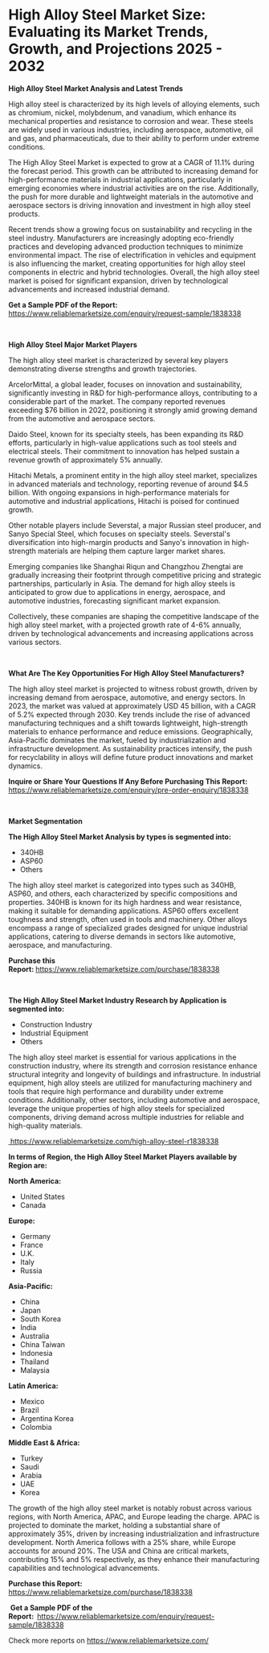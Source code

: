 <p><h1>High Alloy Steel Market Size: Evaluating its Market Trends, Growth, and Projections 2025 - 2032</h1></p><p><strong>High Alloy Steel Market Analysis and Latest Trends</strong></p>
<p><p>High alloy steel is characterized by its high levels of alloying elements, such as chromium, nickel, molybdenum, and vanadium, which enhance its mechanical properties and resistance to corrosion and wear. These steels are widely used in various industries, including aerospace, automotive, oil and gas, and pharmaceuticals, due to their ability to perform under extreme conditions.</p><p>The High Alloy Steel Market is expected to grow at a CAGR of 11.1% during the forecast period. This growth can be attributed to increasing demand for high-performance materials in industrial applications, particularly in emerging economies where industrial activities are on the rise. Additionally, the push for more durable and lightweight materials in the automotive and aerospace sectors is driving innovation and investment in high alloy steel products.</p><p>Recent trends show a growing focus on sustainability and recycling in the steel industry. Manufacturers are increasingly adopting eco-friendly practices and developing advanced production techniques to minimize environmental impact. The rise of electrification in vehicles and equipment is also influencing the market, creating opportunities for high alloy steel components in electric and hybrid technologies. Overall, the high alloy steel market is poised for significant expansion, driven by technological advancements and increased industrial demand.</p></p>
<p><strong>Get a Sample PDF of the Report:&nbsp;</strong> <a href="https://www.reliablemarketsize.com/enquiry/request-sample/1838338?utm_campaign=1939&utm_medium=2&utm_source=Github&utm_content=ia&utm_term=31012025&utm_id=high-alloy-steel">https://www.reliablemarketsize.com/enquiry/request-sample/1838338</a></p>
<p>&nbsp;</p>
<p><strong>High Alloy Steel Major Market Players</strong></p>
<p><p>The high alloy steel market is characterized by several key players demonstrating diverse strengths and growth trajectories. </p><p>ArcelorMittal, a global leader, focuses on innovation and sustainability, significantly investing in R&D for high-performance alloys, contributing to a considerable part of the market. The company reported revenues exceeding $76 billion in 2022, positioning it strongly amid growing demand from the automotive and aerospace sectors.</p><p>Daido Steel, known for its specialty steels, has been expanding its R&D efforts, particularly in high-value applications such as tool steels and electrical steels. Their commitment to innovation has helped sustain a revenue growth of approximately 5% annually.</p><p>Hitachi Metals, a prominent entity in the high alloy steel market, specializes in advanced materials and technology, reporting revenue of around $4.5 billion. With ongoing expansions in high-performance materials for automotive and industrial applications, Hitachi is poised for continued growth.</p><p>Other notable players include Severstal, a major Russian steel producer, and Sanyo Special Steel, which focuses on specialty steels. Severstal's diversification into high-margin products and Sanyo's innovation in high-strength materials are helping them capture larger market shares.</p><p>Emerging companies like Shanghai Riqun and Changzhou Zhengtai are gradually increasing their footprint through competitive pricing and strategic partnerships, particularly in Asia. The demand for high alloy steels is anticipated to grow due to applications in energy, aerospace, and automotive industries, forecasting significant market expansion.</p><p>Collectively, these companies are shaping the competitive landscape of the high alloy steel market, with a projected growth rate of 4-6% annually, driven by technological advancements and increasing applications across various sectors.</p></p>
<p>&nbsp;</p>
<p><strong>What Are The Key Opportunities For High Alloy Steel Manufacturers?</strong></p>
<p><p>The high alloy steel market is projected to witness robust growth, driven by increasing demand from aerospace, automotive, and energy sectors. In 2023, the market was valued at approximately USD 45 billion, with a CAGR of 5.2% expected through 2030. Key trends include the rise of advanced manufacturing techniques and a shift towards lightweight, high-strength materials to enhance performance and reduce emissions. Geographically, Asia-Pacific dominates the market, fueled by industrialization and infrastructure development. As sustainability practices intensify, the push for recyclability in alloys will define future product innovations and market dynamics.</p></p>
<p><strong>Inquire or Share Your Questions If Any Before Purchasing This Report:</strong> <a href="https://www.reliablemarketsize.com/enquiry/pre-order-enquiry/1838338?utm_campaign=1939&utm_medium=2&utm_source=Github&utm_content=ia&utm_term=31012025&utm_id=high-alloy-steel">https://www.reliablemarketsize.com/enquiry/pre-order-enquiry/1838338</a></p>
<p>&nbsp;</p>
<p><strong>Market Segmentation</strong></p>
<p><strong>The High Alloy Steel Market Analysis by types is segmented into:</strong></p>
<p><ul><li>340HB</li><li>ASP60</li><li>Others</li></ul></p>
<p><p>The high alloy steel market is categorized into types such as 340HB, ASP60, and others, each characterized by specific compositions and properties. 340HB is known for its high hardness and wear resistance, making it suitable for demanding applications. ASP60 offers excellent toughness and strength, often used in tools and machinery. Other alloys encompass a range of specialized grades designed for unique industrial applications, catering to diverse demands in sectors like automotive, aerospace, and manufacturing.</p></p>
<p><strong>Purchase this Report:&nbsp;</strong><a href="https://www.reliablemarketsize.com/purchase/1838338?utm_campaign=1939&utm_medium=2&utm_source=Github&utm_content=ia&utm_term=31012025&utm_id=high-alloy-steel">https://www.reliablemarketsize.com/purchase/1838338</a></p>
<p>&nbsp;</p>
<p><strong>The High Alloy Steel Market Industry Research by Application is segmented into:</strong></p>
<p><ul><li>Construction Industry</li><li>Industrial Equipment</li><li>Others</li></ul></p>
<p><p>The high alloy steel market is essential for various applications in the construction industry, where its strength and corrosion resistance enhance structural integrity and longevity of buildings and infrastructure. In industrial equipment, high alloy steels are utilized for manufacturing machinery and tools that require high performance and durability under extreme conditions. Additionally, other sectors, including automotive and aerospace, leverage the unique properties of high alloy steels for specialized components, driving demand across multiple industries for reliable and high-quality materials.</p></p>
<p><a href="https://www.reliablemarketsize.com/high-alloy-steel-r1838338?utm_campaign=1939&utm_medium=2&utm_source=Github&utm_content=ia&utm_term=31012025&utm_id=high-alloy-steel">&nbsp;https://www.reliablemarketsize.com/high-alloy-steel-r1838338</a></p>
<p><strong>In terms of Region, the High Alloy Steel Market Players available by Region are:</strong></p>
<p>
    <p> <strong> North America: </strong>
        <ul>
            <li>United States</li>
            <li>Canada</li>
        </ul>
        </p> 
    <p> <strong> Europe: </strong>
        <ul>
            <li>Germany</li>
            <li>France</li>
            <li>U.K.</li>
            <li>Italy</li>
            <li>Russia</li>
        </ul>
        </p> 
    <p> <strong> Asia-Pacific: </strong>
        <ul>
            <li>China</li>
            <li>Japan</li>
            <li>South Korea</li>
            <li>India</li>
            <li>Australia</li>
            <li>China Taiwan</li>
            <li>Indonesia</li>
            <li>Thailand</li>
            <li>Malaysia</li>
        </ul>
        </p> 
    <p> <strong> Latin America: </strong>
        <ul>
            <li>Mexico</li>
            <li>Brazil</li>
            <li>Argentina Korea</li>
            <li>Colombia</li>
        </ul>
        </p> 
    <p> <strong> Middle East & Africa: </strong>
        <ul>
            <li>Turkey</li>
            <li>Saudi</li>
            <li>Arabia</li>
            <li>UAE</li>
            <li>Korea</li>
        </ul>
    </p>
    </p>
<p><p>The growth of the high alloy steel market is notably robust across various regions, with North America, APAC, and Europe leading the charge. APAC is projected to dominate the market, holding a substantial share of approximately 35%, driven by increasing industrialization and infrastructure development. North America follows with a 25% share, while Europe accounts for around 20%. The USA and China are critical markets, contributing 15% and 5% respectively, as they enhance their manufacturing capabilities and technological advancements.</p></p>
<p><strong>Purchase this Report: </strong><a href="https://www.reliablemarketsize.com/purchase/1838338?utm_campaign=1939&utm_medium=2&utm_source=Github&utm_content=ia&utm_term=31012025&utm_id=high-alloy-steel">https://www.reliablemarketsize.com/purchase/1838338</a></p>
<p>&nbsp;<strong>Get a Sample PDF of the Report:&nbsp;&nbsp;</strong><a href="https://www.reliablemarketsize.com/enquiry/request-sample/1838338?utm_campaign=1939&utm_medium=2&utm_source=Github&utm_content=ia&utm_term=31012025&utm_id=high-alloy-steel">https://www.reliablemarketsize.com/enquiry/request-sample/1838338</a></p>
<p><strong></strong></p>
<p>Check more reports on <a href="https://www.reliablemarketsize.com/?utm_campaign=1939&utm_medium=2&utm_source=Github&utm_content=ia&utm_term=31012025&utm_id=high-alloy-steel">https://www.reliablemarketsize.com/</a></p>